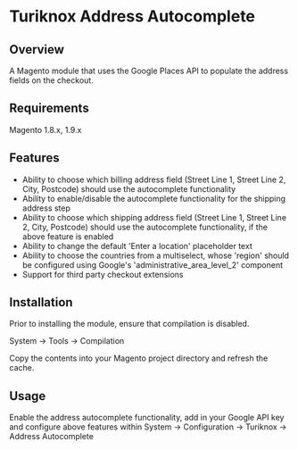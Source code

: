 # Turiknox Address Autocomplete

## Overview

A Magento module that uses the Google Places API to populate the address fields on the checkout.

## Requirements

Magento 1.8.x, 1.9.x

## Features

- Ability to choose which billing address field (Street Line 1, Street Line 2, City, Postcode) should use the autocomplete functionality
- Ability to enable/disable the autocomplete functionality for the shipping address step
- Ability to choose which shipping address field (Street Line 1, Street Line 2, City, Postcode) should use the autocomplete functionality, if the above feature is enabled
- Ability to change the default 'Enter a location' placeholder text
- Ability to choose the countries from a multiselect, whose 'region' should be configured using Google's 'administrative_area_level_2' component
- Support for third party checkout extensions

## Installation

Prior to installing the module, ensure that compilation is disabled.

System -> Tools -> Compilation

Copy the contents into your Magento project directory and refresh the cache.

## Usage

Enable the address autocomplete functionality, add in your Google API key and configure above features within System -> Configuration -> Turiknox -> Address Autocomplete
